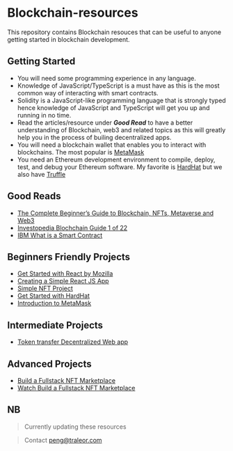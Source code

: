 # Blockchain-resources
This repository contains Blockchain resouces that can be useful to anyone getting started in blockchain development.

## Getting Started
- You will need some programming experience in any language.
- Knowledge of JavaScript/TypeScript is a must have as this is the most common way of interacting with smart contracts.
- Solidity is a JavaScript-like programming language that is strongly typed hence knowledge of JavaScript and TypeScript will get you up and running in no time.
- Read the articles/resource under ***Good Read*** to have a better understanding of Blockchain, web3 and related topics as this will greatly help you in the process of builing decentralized apps.
- You will need a blockchain wallet that enables you to interact with blockchains. The most popular is [MetaMask](https://metamask.io/)
- You need an Ethereum development environment to compile, deploy, test, and debug your Ethereum software. My favorite is [HardHat](https://hardhat.org) but we also have [Truffle](https://trufflesuite.com/)


## Good Reads
- [The Complete Beginner’s Guide to Blockchain, NFTs, Metaverse and Web3](https://blog.traleor.com/complete-blockchain-beginners-guide)
- [Investopedia Blochchain Guide 1 of 22](https://www.investopedia.com/terms/b/blockchain.asp)
- [IBM What is a Smart Contract](https://www.ibm.com/topics/smart-contracts)


## Beginners Friendly Projects
- [Get Started with React by Mozilla](https://developer.mozilla.org/en-US/docs/Learn/Tools_and_testing/Client-side_JavaScript_frameworks/React_getting_started)
- [Creating a Simple React JS App](https://betterprogramming.pub/creating-a-simple-app-with-react-js-f6aa88998952)
- [Simple NFT Project](https://github.com/ProjectOpenSea/nft-tutorial)
- [Get Started with HardHat](https://hardhat.org/getting-started/)
- [Introduction to MetaMask](https://docs.metamask.io/guide/#why-metamask)


## Intermediate Projects
- [Token transfer Decentralized Web app](https://github.com/itzomen/decentapp)

## Advanced Projects
- [Build a Fullstack NFT Marketplace](https://dev.to/edge-and-node/building-scalable-full-stack-apps-on-ethereum-with-polygon-2cfb)
- [Watch Build a Fullstack NFT Marketplace](https://www.youtube.com/watch?v=GKJBEEXUha0)



## NB
> Currently updating these resources

> Contact peng@traleor.com

